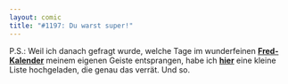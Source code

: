 ```yaml
---
layout: comic
title: "#1197: Du warst super!"
---
```


P.S.: 
Weil ich danach gefragt wurde,  welche Tage im wunderfeinen <a href="http://www.fonflatter.de/dateien/kalender_fonflatter_2009.pdf"><strong>Fred-Kalender</strong></a> meinem eigenen Geiste entsprangen, habe ich <a href="http://www.fonflatter.de/dateien/tage.pdf"><strong>hier</strong></a> eine kleine Liste hochgeladen, die genau das verrät.
Und so.
